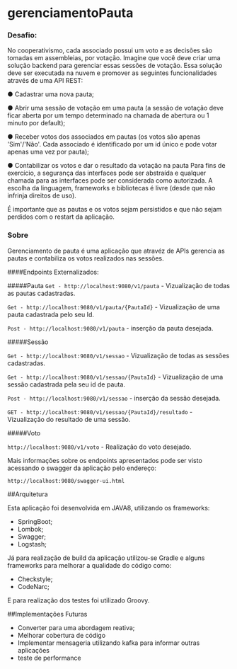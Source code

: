# gerenciamentoPauta

### Desafio:

No cooperativismo, cada associado possui um voto e as decisões são tomadas em assembleias,
por votação. Imagine que você deve criar uma solução backend para gerenciar essas sessões de
votação.
Essa solução deve ser executada na nuvem e promover as seguintes funcionalidades através de
uma API REST:

● Cadastrar uma nova pauta;

● Abrir uma sessão de votação em uma pauta (a sessão de votação deve ficar aberta por um
tempo determinado na chamada de abertura ou 1 minuto por default);

● Receber votos dos associados em pautas (os votos são apenas 'Sim'/'Não'. Cada associado
é identificado por um id único e pode votar apenas uma vez por pauta);

● Contabilizar os votos e dar o resultado da votação na pauta
Para fins de exercício, a segurança das interfaces pode ser abstraída e qualquer chamada para as
interfaces pode ser considerada como autorizada. A escolha da linguagem, frameworks e
bibliotecas é livre (desde que não infrinja direitos de uso).

É importante que as pautas e os votos sejam persistidos e que não sejam perdidos com o restart
da aplicação.

### Sobre

Gerenciamento de pauta é uma aplicação que atravéz de APIs gerencia as pautas e contabiliza os votos realizados nas sessões.

####Endpoints Externalizados:

#####Pauta
`Get - http://localhost:9080/v1/pauta`  - Vizualização de todas as pautas cadastradas.

`Get - http://localhost:9080/v1/pauta/{PautaId}` - Vizualização de uma pauta cadastrada pelo seu Id.

`Post - http://localhost:9080/v1/pauta` - inserção da pauta desejada.

#####Sessão

`Get - http://localhost:9080/v1/sessao`  - Vizualização de todas as sessões cadastradas.

`Get - http://localhost:9080/v1/sessao/{PautaId}` - Vizualização de uma sessão cadastrada pela seu id de pauta.

`Post - http://localhost:9080/v1/sessao` - inserção da sessão desejada.

`GET - http://localhost:9080/v1/sessao/{PautaId}/resultado` - Vizualização do resultado de uma sessão.


#####Voto

`http://localhost:9080/v1/voto` - Realização do voto desejado.


Mais informações sobre os endpoints apresentados pode ser visto acessando o swagger da aplicação pelo endereço:

`http://localhost:9080/swagger-ui.html` 


##Arquitetura

Esta aplicação foi desenvolvida em JAVA8, utilizando os frameworks:
* SpringBoot;
* Lombok;
* Swagger;
* Logstash;

Já para realização de build da aplicação utilizou-se Gradle e alguns frameworks para melhorar a qualidade do código como:
* Checkstyle;
* CodeNarc;

E para realização dos testes foi utilizado Groovy.

##Implementações Futuras

* Converter para uma abordagem reativa;
* Melhorar cobertura de código
* Implementar mensageria utilizando kafka para  informar outras aplicações
* teste de performance

 

